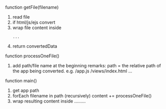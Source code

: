 
function getFile(filename)
1. read file
2. if html/js/ejs convert
3. wrap file content inside <pre><code class="language-XXXXX">...</code></pre>
4. return convertedData

function processOneFile()
1. add path/file name at the beginning
    remarks:
    path = the relative path of the app being converted.
    e.g.
    /app.js
    /views/index.html
    ...

function main()
1. get app path
2. forEach filename in path (recursively)
    content += processOneFile()
3. wrap resulting content inside
    <html>...<head>...<body>...
